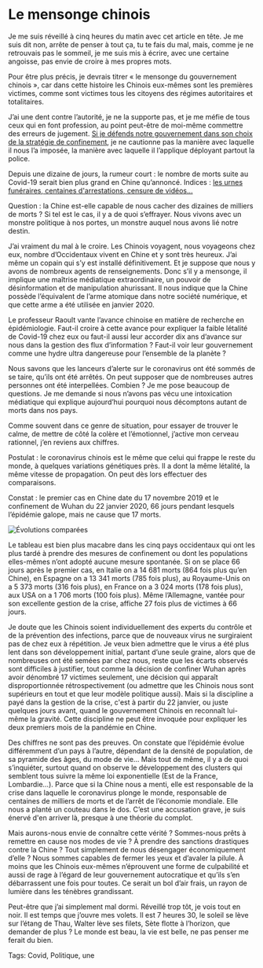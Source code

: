 # Le mensonge chinois

Je me suis réveillé à cinq heures du matin avec cet article en tête. Je me suis dit non, arrête de penser à tout ça, tu te fais du mal, mais, comme je ne retrouvais pas le sommeil, je me suis mis à écrire, avec une certaine angoisse, pas envie de croire à mes propres mots.<span id="more-53878"></span>

Pour être plus précis, je devrais titrer « le mensonge du gouvernement chinois », car dans cette histoire les Chinois eux-mêmes sont les premières victimes, comme sont victimes tous les citoyens des régimes autoritaires et totalitaires.

J’ai une dent contre l’autorité, je ne la supporte pas, et je me méfie de tous ceux qui en font profession, au point peut-être de moi-même commettre des erreurs de jugement. [Si je défends notre gouvernement dans son choix de la stratégie de confinement](https://tcrouzet.com/2020/04/05/pourquoi-le-confinement-etait-la-seule-strategie-possible/), je ne cautionne pas la manière avec laquelle il nous l’a imposée, la manière avec laquelle il l’applique déployant partout la police.

Depuis une dizaine de jours, la rumeur court : le nombre de morts suite au Covid-19 serait bien plus grand en Chine qu’annoncé. Indices : [les urnes funéraires, centaines d'arrestations, censure de vidéos…](https://www.lefigaro.fr/vox/monde/covid-19-qui-osera-demander-des-comptes-au-regime-chinois-20200401)

Question : la Chine est-elle capable de nous cacher des dizaines de milliers de morts ? Si tel est le cas, il y a de quoi s’effrayer. Nous vivons avec un monstre politique à nos portes, un monstre auquel nous avons lié notre destin.

J’ai vraiment du mal à le croire. Les Chinois voyagent, nous voyageons chez eux, nombre d’Occidentaux vivent en Chine et y sont très heureux. J’ai même un copain qui s’y est installé définitivement. Et je suppose que nous y avons de nombreux agents de renseignements. Donc s’il y a mensonge, il implique une maîtrise médiatique extraordinaire, un pouvoir de désinformation et de manipulation ahurissant. Il nous indique que la Chine possède l’équivalent de l’arme atomique dans notre société numérique, et que cette arme a été utilisée en janvier 2020.

Le professeur Raoult vante l’avance chinoise en matière de recherche en épidémiologie. Faut-il croire à cette avance pour expliquer la faible létalité de Covid-19 chez eux ou faut-il aussi leur accorder dix ans d’avance sur nous dans la gestion des flux d’information ? Faut-il voir leur gouvernement comme une hydre ultra dangereuse pour l’ensemble de la planète ?

Nous savons que les lanceurs d’alerte sur le coronavirus ont été sommés de se taire, qu’ils ont été arrêtés. On peut supposer que de nombreuses autres personnes ont été interpellées. Combien ? Je me pose beaucoup de questions. Je me demande si nous n’avons pas vécu une intoxication médiatique qui explique aujourd’hui pourquoi nous décomptons autant de morts dans nos pays.

Comme souvent dans ce genre de situation, pour essayer de trouver le calme, de mettre de côté la colère et l’émotionnel, j’active mon cerveau rationnel, j’en reviens aux chiffres.

Postulat : le coronavirus chinois est le même que celui qui frappe le reste du monde, à quelques variations génétiques près. Il a dont la même létalité, la même vitesse de propagation. On peut dès lors effectuer des comparaisons.

Constat : le premier cas en Chine date du 17 novembre 2019 et le confinement de Wuhan du 22 janvier 2020, 66 jours pendant lesquels l’épidémie galope, mais ne cause que 17 morts.

![Évolutions comparées](https://tcrouzet.comhttps://tcrouzet.com/images_tc/2020/04/chine.png)

Le tableau est bien plus macabre dans les cinq pays occidentaux qui ont les plus tardé à prendre des mesures de confinement ou dont les populations elles-mêmes n’ont adopté aucune mesure spontanée. Si on se place 66 jours après le premier cas, en Italie on a 14 681 morts (864 fois plus qu’en Chine), en Espagne on a 13 341 morts (785 fois plus), au Royaume-Unis on a 5 373 morts (316 fois plus), en France on a 3 024 morts (178 fois plus), aux USA on a 1 706 morts (100 fois plus). Même l’Allemagne, vantée pour son excellente gestion de la crise, affiche 27 fois plus de victimes à 66 jours.

Je doute que les Chinois soient individuellement des experts du contrôle et de la prévention des infections, parce que de nouveaux virus ne surgiraient pas de chez eux à répétition. Je veux bien admettre que le virus a été plus lent dans son développement initial, partant d’une seule graine, alors que de nombreuses ont été semées par chez nous, reste que les écarts observés sont difficiles à justifier, tout comme la décision de confiner Wuhan après avoir dénombré 17 victimes seulement, une décision qui apparaît disproportionnée rétrospectivement (ou admettre que les Chinois nous sont supérieurs en tout et que leur modèle politique aussi). Mais si la discipline a payé dans la gestion de la crise, c'est à partir du 22 janvier, ou juste quelques jours avant, quand le gouvernement Chinois en reconnaît lui-même la gravité. Cette discipline ne peut être invoquée pour expliquer les deux premiers mois de la pandémie en Chine.

Des chiffres ne sont pas des preuves. On constate que l’épidémie évolue différemment d’un pays à l’autre, dépendant de la densité de population, de sa pyramide des âges, du mode de vie… Mais tout de même, il y a de quoi s’inquiéter, surtout quand on observe le développement des clusters qui semblent tous suivre la même loi exponentielle (Est de la France, Lombardie…). Parce que si la Chine nous a menti, elle est responsable de la crise dans laquelle le coronavirus plonge le monde, responsable de centaines de milliers de morts et de l’arrêt de l’économie mondiale. Elle nous a planté un couteau dans le dos. C’est une accusation grave, je suis énervé d'en arriver là, presque à une théorie du complot.

Mais aurons-nous envie de connaître cette vérité ? Sommes-nous prêts à remettre en cause nos modes de vie ? À prendre des sanctions drastiques contre la Chine ? Tout simplement de nous désengager économiquement d’elle ? Nous sommes capables de fermer les yeux et d’avaler la pilule. À moins que les Chinois eux-mêmes n’éprouvent une forme de culpabilité et aussi de rage à l’égard de leur gouvernement autocratique et qu’ils s’en débarrassent une fois pour toutes. Ce serait un bol d’air frais, un rayon de lumière dans les ténèbres grandissant.

Peut-être que j’ai simplement mal dormi. Réveillé trop tôt, je vois tout en noir. Il est temps que j’ouvre mes volets. Il est 7 heures 30, le soleil se lève sur l’étang de Thau, Walter lève ses filets, Sète flotte à l’horizon, que demander de plus ? Le monde est beau, la vie est belle, ne pas penser me ferait du bien.

Tags: Covid, Politique, une